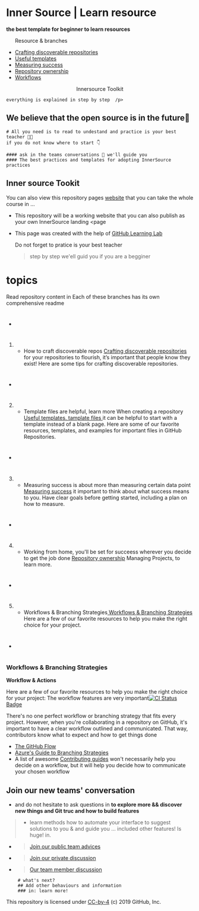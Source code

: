 # Inner Source | Learn resource
**the best template for beginner to learn resources**


  <ul>
     <p> Resource & branches</p>
    <li><a href="discoverable/">Crafting discoverable repositories</a></li>
    <li><a href="templates/">Useful templates</a></li>
    <li><a href="metrics/">Measuring success</a></li>
    <li><a href="repo-ownership/">Repository ownership</a></li>
   <li><a href="workflows/">Workflows</a></li>
</ul>
 
 <p align='center' style="italic"><frame width="50" eight="50" text="bold" bg="green">Innersource Toolkit</p>
  

    everything is explained in step by step  /p>

## We believe that the open source is in the future🔮


    # All you need is to read to undestand and practice is your best teacher 🧑‍🏫 
    if you do not know where to start 👇
    
    #### ask in the teams conversations 💬 we'll guide you     
    #### The best practices and templates for adopting InnerSource practices


## Inner source Tookit
You can also view this repository pages <a href="https://djibal.github.io/innersource">website</a> that you can take the whole course in ...
- This repository will be a working website that you can also publish as your own InnerSource landing <page
- This page was created with the help of <a href="https://lab.github.com/">GitHub Learning Lab</a>


    Do not forget to pratice is your best teacher
    > step by step we'ell guid you if you are a begginer
 
 
# topics 
   Read repository content in 
   Each of these branches has its own comprehensive readme 
- # 

1. - How to craft discoverable repos <a href="discoverable/">Crafting discoverable repositories</a> for your repositories to flourish, it’s important that people know they exist! Here are some tips for crafting discoverable repositories.
- #

2. - Template files are helpful, learn more When creating a repository <a href="templates/"> Useful templates, tamplate files </a> it can be helpful to start with a template instead of a blank page. Here are some of our favorite resources, templates, and examples for important files in GitHub Repositories.
- #
  
3. - Measuring success is about more than measuring certain data point <a href="metrics/"> Measuring success</a> it important to think about what success means to you. Have clear goals before getting started, including a plan on how to measure.
- #

4. - Working from home, you'll be set for succeess wherever you decide to get the job done <a href="repo-ownership/"> Repository ownership</a> Managing Projects, to learn more.
- #
 
5. -  Workflows & Branching Strategies<a href="https://djibal.github.io/innersource/workflows/"> Workflows & Branching Strategies </a> Here are a few of our favorite resources to help you make the right choice for your project.
- #


### Workflows & Branching Strategies
**Workflow & Actions**

Here are a few of our favorite resources to help you make the right choice for your project: 
The workflow features are very important[![CI](https://github.com/djibal/innersource/actions/workflows/blank.yml/badge.svg) Status Badge](https://github.com/djibal/innersource/actions/workflows/blank.yml/)

There's no one perfect workflow or branching strategy that fits every project. However,
when you're collaborating in a repository on GitHub, it's important to have a clear workflow outlined and communicated.
That way, contributors know what to expect and how to get things done

- [The GitHub Flow](https://guides.github.com/introduction/flow/)
- [Azure's Guide to Branching Strategies](https://docs.microsoft.com/en-us/azure/devops/repos/git/git-branching-guidance?view=azure-devops)
- A list of awesome [Contributing guides](https://github.com/mntnr/awesome-contributing) won't necessarily help you decide on a workflow, but it will help you decide how to communicate your chosen workflow



## Join our new teams' conversation
- and do not hesitate to ask questions in
**to explore more && discover new things and Git truc and how to build features**
> - learn methods how to automate your interface to suggest solutions to you & and guide you ... included other features! Is huge! in.
- > [Join our public team advices](/https://github.com/orgs/dji-7/teams/public-team/)
- > [Join our private discussion](/https://github.com/orgs/dji-7/teams/team-discussion/)
- > [Our team member discussion](https://github.com/orgs/dji-7/teams/team-discussion/)


       # what's next?
       ## Add other behaviours and information 
       ### in: learn more!

        
<p>This repository is licensed under <a href=".../LICENSE">CC-by-4</a> (c) 2019 GitHub, Inc.</p>
